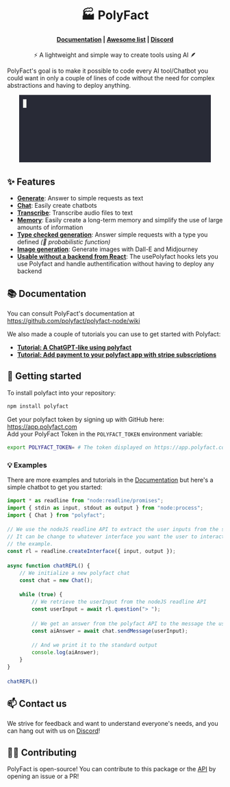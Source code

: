 <h1 align="center">🏭 PolyFact</h1>

<h4 align="center">
    <a href="https://github.com/polyfact/polyfact-node/wiki">Documentation</a> |
    <a href="https://github.com/polyfact/awesome-polyfact">Awesome list</a> |
    <a href="https://discord.gg/8mkBfDXNTM">Discord</a>
</h4>

<p align="center">⚡ A lightweight and simple way to create tools using AI 🪶</p>

PolyFact's goal is to make it possible to code every AI tool/Chatbot you could want in only a couple of lines of code without the need for complex abstractions and having to deploy anything.

<p align="center"><img src="demo.gif" /></p>

## ✨ Features
- **[Generate](https://github.com/polyfact/polyfact-node/wiki/Generate-Text)**: Answer to simple requests as text
- **[Chat](https://github.com/polyfact/polyfact-node/wiki/Create-chatbots)**: Easily create chatbots
- **[Transcribe](https://github.com/polyfact/polyfact-node/wiki/Transcribe-audio-files)**: Transcribe audio files to text
- **[Memory](https://github.com/polyfact/polyfact-node/wiki/Long-term-Memory-and-Embeddings)**: Easily create a long-term memory and simplify the use of large amounts of information
- **[Type checked generation](https://github.com/polyfact/polyfact-node/wiki/Generate-objects-following-a-type)**: Answer simple requests with a type you defined *(🎲 probabilistic function)*
- **[Image generation](https://github.com/polyfact/polyfact-node/wiki/Generate-images)**: Generate images with Dall-E and Midjourney
- **[Usable without a backend from React](https://github.com/polyfact/polyfact-node/wiki/Using-Polyfact-in-React)**: The usePolyfact hooks lets you use Polyfact and handle authentification without having to deploy any backend

## 📚 Documentation

You can consult PolyFact's documentation at https://github.com/polyfact/polyfact-node/wiki

We also made a couple of tutorials you can use to get started with Polyfact:
- **[Tutorial: A ChatGPT‐like using polyfact](https://github.com/polyfact/polyfact-node/wiki/Tutorial:-A-ChatGPT%E2%80%90like-using-polyfact)**
- **[Tutorial: Add payment to your polyfact app with stripe subscriptions](https://github.com/polyfact/polyfact-node/wiki/Tutorial:-Add-stripe-subscriptions)**

## 🚀 Getting started

To install polyfact into your repository:

```bash
npm install polyfact
```

Get your polyfact token by signing up with GitHub here: https://app.polyfact.com<br/>
Add your PolyFact Token in the `POLYFACT_TOKEN` environment variable:

```bash
export POLYFACT_TOKEN= # The token displayed on https://app.polyfact.com
```

### 💡 Examples

There are more examples and tutorials in the [Documentation](https://github.com/polyfact/polyfact-node/wiki) but here's a simple chatbot to get you started:

```js
import * as readline from "node:readline/promises";
import { stdin as input, stdout as output } from "node:process";
import { Chat } from "polyfact";

// We use the nodeJS readline API to extract the user inputs from the standard input of the terminal
// It can be change to whatever interface you want the user to interact with, readline is just for
// the example. 
const rl = readline.createInterface({ input, output });

async function chatREPL() {
    // We initialize a new polyfact chat
    const chat = new Chat();

    while (true) {
        // We retrieve the userInput from the nodeJS readline API
        const userInput = await rl.question("> ");

        // We get an answer from the polyfact API to the message the user sent
        const aiAnswer = await chat.sendMessage(userInput);

        // And we print it to the standard output
        console.log(aiAnswer);
    }
}

chatREPL()
```

## 📫 Contact us

We strive for feedback and want to understand everyone's needs, and you can hang out with us on [Discord](https://discord.gg/8mkBfDXNTM)!

## 🧑‍💻 Contributing

PolyFact is open-source! You can contribute to this package or the [API](https://github.com/polyfact/polyfact-api-go) by opening an issue or a PR!
